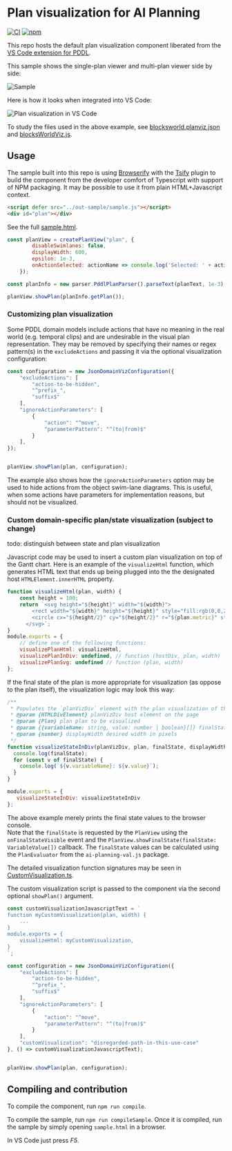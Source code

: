 # Plan visualization for AI Planning

[![CI](https://github.com/jan-dolejsi/pddl-gantt/workflows/Build/badge.svg)](https://github.com/jan-dolejsi/pddl-gantt/actions?query=workflow%3ABuild)
[![npm](https://img.shields.io/npm/v/pddl-gantt)](https://www.npmjs.com/package/pddl-gantt)

This repo hosts the default plan visualization component liberated from the [VS Code extension for PDDL](https://marketplace.visualstudio.com/items?itemName=jan-dolejsi.pddl).

This sample shows the single-plan viewer and multi-plan viewer side by side:

![Sample](https://github.com/jan-dolejsi/pddl-gantt/wiki/img/PDDL-Plan-Viewers-Sample.gif)

Here is how it looks when integrated into VS Code:

![Plan visualization in VS Code](https://raw.githubusercontent.com/wiki/jan-dolejsi/vscode-pddl/img/PDDL_plan_custom_vizualization.gif)

To study the files used in the above example, see [blocksworld.planviz.json](https://github.com/jan-dolejsi/vscode-pddl-samples/blob/master/Blocksworld/blocksworld.planviz.json) and [blocksWorldViz.js](https://github.com/jan-dolejsi/vscode-pddl-samples/blob/master/Blocksworld/blocksWorldViz.js).

## Usage

The sample built into this repo is using [Browserify](http://browserify.org/) with the [Tsify](https://github.com/TypeStrong/tsify) plugin to build the component from the developer comfort of Typescript with support of NPM packaging. It may be possible to use it from plain HTML+Javascript context.

```html
<script defer src="../out-sample/sample.js"></script>
<div id="plan"></div>
```

See the full [sample.html](sample/sample.html).

```javascript
const planView = createPlanView("plan", {
        disableSwimlanes: false, 
        displayWidth: 600, 
        epsilon: 1e-3,
        onActionSelected: actionName => console.log('Selected: ' + actionName)
    });

const planInfo = new parser.PddlPlanParser().parseText(planText, 1e-3);

planView.showPlan(planInfo.getPlan());
```

### Customizing plan visualization

Some PDDL domain models include actions that have no meaning in the
real world (e.g. temporal clips) and are undesirable in the visual
plan representation. They may be removed by specifying their names or regex pattern(s) in the `excludeActions` and passing it via the optional visualization configuration:

```javascript
const configuration = new JsonDomainVizConfiguration({
    "excludeActions": [
        "action-to-be-hidden",
        "^prefix_",
        "suffix$"    
    ],
    "ignoreActionParameters": [
        {
            "action": "^move",
            "parameterPattern": "^(to|from)$"
        }        
    ],
});


planView.showPlan(plan, configuration);
```

The example also shows how the `ignoreActionParameters` option may be used to hide actions from the object swim-lane diagrams.
This is useful, when some actions have parameters for implementation reasons, but should not be visualized.

### Custom domain-specific plan/state visualization (subject to change)

todo: distinguish between state and plan visualization

Javascript code may be used to insert a custom plan visualization on top
of the Gantt chart. Here is an example of the `visualizeHtml` function,
which generates HTML text that ends up being plugged into the the designated
host `HTMLElement.innerHTML` property.

```javascript
function visualizeHtml(plan, width) {
    const height = 100;
    return `<svg height="${height}" width="${width}">
        <rect width="${width}" height="${height}" style="fill:rgb(0,0,255);stroke-width:3;stroke:rgb(0,0,0)" />
        <circle cx="${height/2}" cy="${height/2}" r="${plan.metric}" stroke="black" stroke-width="3" fill="red" />
      </svg>`;
}
module.exports = {
    // define one of the following functions:
    visualizePlanHtml: visualizeHtml, 
    visualizePlanInDiv: undefined, // function (hostDiv, plan, width)
    visualizePlanSvg: undefined // function (plan, width)
};
```

If the final state of the plan is more appropriate for visualization (as oppose to the plan itself),
the visualization logic may look this way:

```javascript
/**
 * Populates the `planVizDiv` element with the plan visualization of the `finalState`.
 * @param {HTMLDivElement} planVizDiv host element on the page
 * @param {Plan} plan plan to be visualized
 * @param {{variableName: string, value: number | boolean}[]} finalState final state of the `plan`
 * @param {number} displayWidth desired width in pixels
 */
function visualizeStateInDiv(planVizDiv, plan, finalState, displayWidth) {
  console.log(finalState);
  for (const v of finalState) {
    console.log(`${v.variableName}: ${v.value}`);
  }
}

module.exports = {
   visualizeStateInDiv: visualizeStateInDiv
};
```

The above example merely prints the final state values to the browser console.\
Note that the `finalState` is requested by the `PlanView` using the `onFinalStateVisible` event and
the `PlanView.showFinalState(finalState: VariableValue[])` callback.
The `finalState` values can be calculated using the `PlanEvaluator` from the `ai-planning-val.js` package.

The detailed visualization function signatures may be seen in [CustomVisualization.ts](src\CustomVisualization.ts).

The custom visualization script is passed to the component via the second optional `showPlan()` argument.

```javascript
const customVisualizationJavascriptText = `
function myCustomVisualization(plan, width) {
    ...
}
module.exports = {
    visualizeHtml: myCustomVisualization, 
}
`;

const configuration = new JsonDomainVizConfiguration({
    "excludeActions": [
        "action-to-be-hidden",
        "^prefix_",
        "suffix$"    
    ],
    "ignoreActionParameters": [
        {
            "action": "^move",
            "parameterPattern": "^(to|from)$"
        }        
    ],
    "customVisualization": "disregarded-path-in-this-use-case"
}, () => customVisualizationJavascriptText);


planView.showPlan(plan, configuration);
```

## Compiling and contribution

To compile the component, run `npm run compile`.

To compile the sample, run `npm run compileSample`. Once it is compiled, run the sample by simply opening `sample.html` in a browser.

In VS Code just press _F5_.

